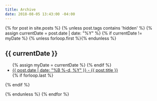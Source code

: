 ```yaml
---
title: Archive
date: 2018-08-05 13:43:00 -04:00
---
```


<section class="post">

   {% for post in site.posts %}
{% unless post.tags contains 'hidden' %}
       {% assign currentDate = post.date | date: "%Y" %}
       {% if currentDate != myDate %}
           {% unless forloop.first %}</ul>{% endunless %}
           <h2>{{ currentDate }}</h2>
           <ul>
           {% assign myDate = currentDate %}
       {% endif %}
       <li><a href="{{ post.url }}"><span>{{ post.date | date: "%B %-d, %Y" }}</span> - {{ post.title }}</a></li>
       {% if forloop.last %}</ul>{% endif %}
   
   {% endunless %}
   {% endfor %}

</section>